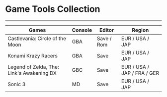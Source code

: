 # Game Tools Collection

---

| Games                                     | Console | Editor     | Region                      |
| ----------------------------------------- | ------- | ---------- | --------------------------- |
| Castlevania: Circle of the Moon           | GBA     | Save / Rom | EUR / USA / JAP             |
| Konami Krazy Racers                       | GBA     | Save       | EUR / USA / JAP             |
| Legend of Zelda, The: Link's Awakening DX | GBC     | Save       | EUR / USA / JAP / FRA / GER |
| Sonic 3                                   | MD      | Save       | EUR / USA / JAP             |
